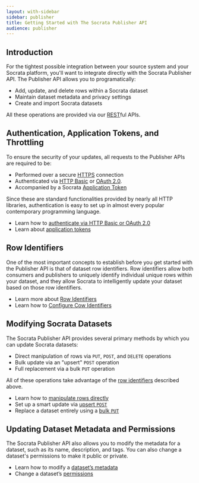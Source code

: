 ```yaml
---
layout: with-sidebar
sidebar: publisher
title: Getting Started with The Socrata Publisher API
audience: publisher
---
```


## Introduction

For the tightest possible integration between your source system and your Socrata platform, you'll want to integrate directly with the Socrata Publisher API. The Publisher API allows you to programatically:

- Add, update, and delete rows within a Socrata dataset
- Maintain dataset metadata and privacy settings
- Create and import Socrata datasets

All these operations are provided via our [REST](https://en.wikipedia.org/wiki/Representational_state_transfer)ful APIs. 

## Authentication, Application Tokens, and Throttling

To ensure the security of your updates, all requests to the Publisher APIs are required to be:

- Performed over a secure [HTTPS](http://en.wikipedia.org/wiki/Https) connection
- Authenticated via [HTTP Basic](https://en.wikipedia.org/wiki/Basic_access_authentication) or [OAuth 2.0](http://en.wikipedia.org/wiki/OAuth#OAuth_2.0). 
- Accompanied by a Socrata [Application Token](/docs/app-tokens.html)

Since these are standard functionalities provided by nearly all HTTP libraries, authentication is easy to set up in almost every popular contemporary programming language.

<ul class="more-info">
  <li>Learn how to <a href="/docs/authentication.html">authenticate via HTTP Basic or OAuth 2.0</a></li>
  <li>Learn about <a href="/docs/app-tokens.html">application tokens</a></li>
</ul>

## Row Identifiers

One of the most important concepts to establish before you get started with the Publisher API is that of dataset row identifiers. Row identifiers allow both consumers and publishers to uniquely identify individual unique rows within your dataset, and they allow Socrata to intelligently update your dataset based on those row identifiers.

<ul class="more-info">
  <li>Learn more about <a href="/docs/row-identifiers.html">Row Identifiers</a></li>
  <li>Learn how to <a href="/publishers/configuring-row-identifiers.html">Configure Cow Identifiers</a></li>
</ul>

## Modifying Socrata Datasets

The Socrata Publisher API provides several primary methods by which you can update Socrata datasets:

- Direct manipulation of rows via `PUT`, `POST`, and `DELETE` operations
- Bulk update via an "upsert" `POST` operation
- Full replacement via a bulk `PUT` operation

All of these operations take advantage of the [row identifiers](/docs/row-identifiers.html) described above.

<ul class="more-info">
  <li>Learn how to <a href="/publishers/direct-row-manipulation.html">manipulate rows directly</a></li>
  <li>Set up a smart update via <a href="/publishers/upsert.html">upsert <code>POST</code></a></li>
  <li>Replace a dataset entirely using a <a href="/publishers/replace.html">bulk <code>PUT</code></a></li>
</ul>

## Updating Dataset Metadata and Permissions

The Socrata Publisher API also allows you to modify the metadata for a dataset, such as its name, description, and tags. You can also change a dataset's permissions to make it public or private.

<ul class="more-info">
  <li>Learn how to modify a <a href="/publishers/modifying-metadata.html">dataset&#8217;s metadata</a></li>
  <li>Change a dataset&#8217;s <a href="/publishers/permisisons.html">permissions</a></li>
</ul>
